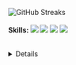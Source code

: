 
![GitHub Streaks](https://github-readme-streak-stats.herokuapp.com/?user=oxzhax)
<br>
<br>
<b>Skills: </b>
![](https://img.shields.io/badge/Python-informational?style=flat&logo=python&logoColor=white&color=6aa6f8)
![](https://img.shields.io/badge/C-informational?style=flat&logo=c&logoColor=white&color=6aa6f8)
![](https://img.shields.io/badge/Bash-informational?style=flat&logo=gnu-bash&logoColor=white&color=6aa6f8)
![](https://img.shields.io/badge/NodeJS-informational?style=flat&logo=javascript&logoColor=white&color=6aa6f8)
<br>
<br>
<details>

![Profile Views](https://komarev.com/ghpvc/?username=oxzhax)
  ----
</details>
